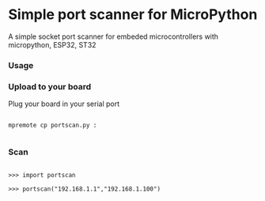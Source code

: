 # Simple port scanner for MicroPython

A simple socket port scanner for embeded microcontrollers with micropython, ESP32, ST32


### Usage 


### Upload to your board

Plug your board in your serial port 

```

mpremote cp portscan.py :


```


### Scan


```

>>> import portscan

>>> portscan("192.168.1.1","192.168.1.100")


```

